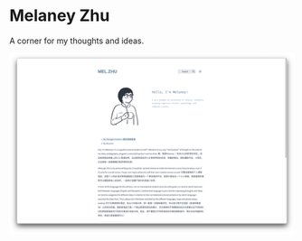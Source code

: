 # Melaney Zhu

A corner for my thoughts and ideas.

<img src="https://raw.githubusercontent.com/mel10c/image/main/obsidian/20230130152204.png"/>
